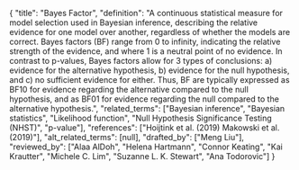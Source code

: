 {
    "title": "Bayes Factor",
    "definition": "A continuous statistical measure for model selection used in Bayesian inference, describing the relative evidence for one model over another, regardless of whether the models are correct. Bayes factors (BF) range from 0 to infinity, indicating the relative strength of the evidence, and where 1 is a neutral point of no evidence. In contrast to p-values, Bayes factors allow for 3 types of conclusions: a) evidence for the alternative hypothesis, b) evidence for the null hypothesis, and c) no sufficient evidence for either. Thus, BF are typically expressed as BF10 for evidence regarding the alternative compared to the null hypothesis, and as BF01 for evidence regarding the null compared to the alternative hypothesis.",
    "related_terms": ["Bayesian inference", "Bayesian statistics", "Likelihood function", "Null Hypothesis Significance Testing (NHST)", "p-value"],
    "references": ["Hoijtink et al. (2019) Makowski et al. (2019)"],
    "alt_related_terms": [null],
    "drafted_by": ["Meng Liu"],
    "reviewed_by": ["Alaa AlDoh", "Helena Hartmann", "Connor Keating", "Kai Krautter", "Michele C. Lim", "Suzanne L. K. Stewart", "Ana Todorovic"]
  }
